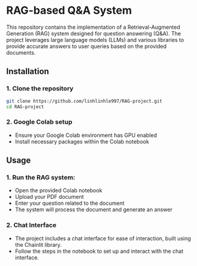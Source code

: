 # RAG-based Q&A System
This repository contains the implementation of a Retrieval-Augmented Generation (RAG) system designed for question answering (Q&A). The project leverages large language models (LLMs) and various libraries to provide accurate answers to user queries based on the provided documents.

## Installation
### 1. Clone the repository
```bash
git clone https://github.com/linhlinhle997/RAG-project.git
cd RAG-project
```
### 2. Google Colab setup
- Ensure your Google Colab environment has GPU enabled
- Install necessary packages within the Colab notebook

## Usage
### 1. Run the RAG system:
- Open the provided Colab notebook
- Upload your PDF document
- Enter your question related to the document
- The system will process the document and generate an answer
### 2. Chat Interface
- The project includes a chat interface for ease of interaction, built using the Chainlit library.
- Follow the steps in the notebook to set up and interact with the chat interface.
